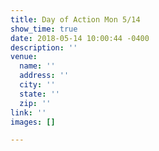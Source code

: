 ```yaml
---
title: Day of Action Mon 5/14
show_time: true
date: 2018-05-14 10:00:44 -0400
description: ''
venue:
  name: ''
  address: ''
  city: ''
  state: ''
  zip: ''
link: ''
images: []

---
```

